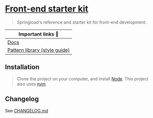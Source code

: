 # [Front-end starter kit](https://springload.github.io/frontend-starter-kit/)

> Springload's reference and starter kit for front-end development.

| Important links :book:                                 |
|--------------------------------------------------------|
| [Docs](/docs/) |
| [Pattern library (style guide)](https://github.com/springload/pattern-book) |

## Installation

> Clone the project on your computer, and install [Node](https://nodejs.org). This project also uses [nvm](https://github.com/creationix/nvm).


## Changelog

See [CHANGELOG.md](CHANGELOG.md)
